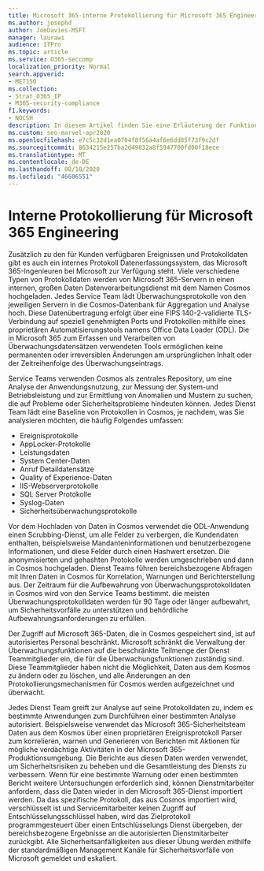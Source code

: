 ```yaml
---
title: Microsoft 365-interne Protokollierung für Microsoft 365 Engineering
ms.author: josephd
author: JoeDavies-MSFT
manager: laurawi
audience: ITPro
ms.topic: article
ms.service: O365-seccomp
localization_priority: Normal
search.appverid:
- MET150
ms.collection:
- Strat_O365_IP
- M365-security-compliance
f1.keywords:
- NOCSH
description: In diesem Artikel finden Sie eine Erläuterung der Funktionsweise der internen Protokollierung für Microsoft 365-Entwicklungsteams.
ms.custom: seo-marvel-apr2020
ms.openlocfilehash: e7c5c32d1ea0704f8f56a4af6e6dd85f73f9c2df
ms.sourcegitcommit: 8634215e257ba2d49832a8f5947700fd00f18ece
ms.translationtype: MT
ms.contentlocale: de-DE
ms.lasthandoff: 08/10/2020
ms.locfileid: "46606551"
---
```

# <a name="internal-logging-for-microsoft-365-engineering"></a>Interne Protokollierung für Microsoft 365 Engineering

Zusätzlich zu den für Kunden verfügbaren Ereignissen und Protokolldaten gibt es auch ein internes Protokoll Datenerfassungssystem, das Microsoft 365-Ingenieuren bei Microsoft zur Verfügung steht. Viele verschiedene Typen von Protokolldaten werden von Microsoft 365-Servern in einen internen, großen Daten Datenverarbeitungsdienst mit dem Namen Cosmos hochgeladen. Jedes Service Team lädt Überwachungsprotokolle von den jeweiligen Servern in die Cosmos-Datenbank für Aggregation und Analyse hoch. Diese Datenübertragung erfolgt über eine FIPS 140-2-validierte TLS-Verbindung auf speziell genehmigten Ports und Protokollen mithilfe eines proprietären Automatisierungstools namens Office Data Loader (ODL). Die in Microsoft 365 zum Erfassen und Verarbeiten von Überwachungsdatensätzen verwendeten Tools ermöglichen keine permanenten oder irreversiblen Änderungen am ursprünglichen Inhalt oder der Zeitreihenfolge des Überwachungseintrags.

Service Teams verwenden Cosmos als zentrales Repository, um eine Analyse der Anwendungsnutzung, zur Messung der System-und Betriebsleistung und zur Ermittlung von Anomalien und Mustern zu suchen, die auf Probleme oder Sicherheitsprobleme hindeuten können. Jedes Dienst Team lädt eine Baseline von Protokollen in Cosmos, je nachdem, was Sie analysieren möchten, die häufig Folgendes umfassen:

- Ereignisprotokolle
- AppLocker-Protokolle
- Leistungsdaten
- System Center-Daten
- Anruf Detaildatensätze
- Quality of Experience-Daten
- IIS-Webserverprotokolle
- SQL Server Protokolle
- Syslog-Daten
- Sicherheitsüberwachungsprotokolle

Vor dem Hochladen von Daten in Cosmos verwendet die ODL-Anwendung einen Scrubbing-Dienst, um alle Felder zu verbergen, die Kundendaten enthalten, beispielsweise Mandanteninformationen und benutzerbezogene Informationen, und diese Felder durch einen Hashwert ersetzen. Die anonymisierten und gehashten Protokolle werden umgeschrieben und dann in Cosmos hochgeladen. Dienst Teams führen bereichsbezogene Abfragen mit Ihren Daten in Cosmos für Korrelation, Warnungen und Berichterstellung aus. Der Zeitraum für die Aufbewahrung von Überwachungsprotokolldaten in Cosmos wird von den Service Teams bestimmt. die meisten Überwachungsprotokolldaten werden für 90 Tage oder länger aufbewahrt, um Sicherheitsvorfälle zu unterstützen und behördliche Aufbewahrungsanforderungen zu erfüllen.

Der Zugriff auf Microsoft 365-Daten, die in Cosmos gespeichert sind, ist auf autorisiertes Personal beschränkt. Microsoft schränkt die Verwaltung der Überwachungsfunktionen auf die beschränkte Teilmenge der Dienst Teammitglieder ein, die für die Überwachungsfunktionen zuständig sind. Diese Teammitglieder haben nicht die Möglichkeit, Daten aus dem Kosmos zu ändern oder zu löschen, und alle Änderungen an den Protokollierungsmechanismen für Cosmos werden aufgezeichnet und überwacht.

Jedes Dienst Team greift zur Analyse auf seine Protokolldaten zu, indem es bestimmte Anwendungen zum Durchführen einer bestimmten Analyse autorisiert. Beispielsweise verwendet das Microsoft 365-Sicherheitsteam Daten aus dem Kosmos über einen proprietären Ereignisprotokoll Parser zum korrelieren, warnen und Generieren von Berichten mit Aktionen für mögliche verdächtige Aktivitäten in der Microsoft 365-Produktionsumgebung. Die Berichte aus diesen Daten werden verwendet, um Sicherheitsrisiken zu beheben und die Gesamtleistung des Diensts zu verbessern. Wenn für eine bestimmte Warnung oder einen bestimmten Bericht weitere Untersuchungen erforderlich sind, können Dienstmitarbeiter anfordern, dass die Daten wieder in den Microsoft 365-Dienst importiert werden. Da das spezifische Protokoll, das aus Cosmos importiert wird, verschlüsselt ist und Servicemitarbeiter keinen Zugriff auf Entschlüsselungsschlüssel haben, wird das Zielprotokoll programmgesteuert über einen Entschlüsselungs Dienst übergeben, der bereichsbezogene Ergebnisse an die autorisierten Dienstmitarbeiter zurückgibt. Alle Sicherheitsanfälligkeiten aus dieser Übung werden mithilfe der standardmäßigen Management Kanäle für Sicherheitsvorfälle von Microsoft gemeldet und eskaliert.
